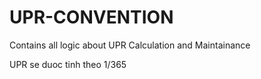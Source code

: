 # UPR-CONVENTION
Contains all logic about UPR Calculation and Maintainance 

UPR se duoc tinh theo 1/365
